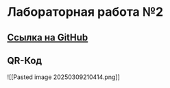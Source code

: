 # Лабораторная работа №2
## [Cсылка на GitHub](https://github.com/RNSDX/study_programming/blob/db07618bf26cc2994e15e5adf316cf8792812594/lab_2/lab_2_Sudarchikov_Yan_IVT2_gr2_subgr3.pdf)
## QR-Код
![[Pasted image 20250309210414.png]]